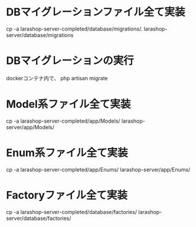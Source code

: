 # DBマイグレーションファイル全て実装
cp -a larashop-server-completed/database/migrations/. larashop-server/database/migrations

# DBマイグレーションの実行
dockerコンテナ内で、
php artisan migrate

# Model系ファイル全て実装
cp -a larashop-server-completed/app/Models/ larashop-server/app/Models/

# Enum系ファイル全て実装
cp -a larashop-server-completed/app/Enums/ larashop-server/app/Enums/

#  Factoryファイル全て実装
cp -a larashop-server-completed/database/factories/ larashop-server/database/factories/